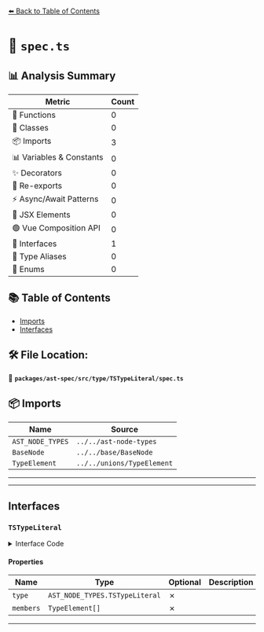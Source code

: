 [⬅️ Back to Table of Contents](../../../../../index.md)

# 📄 `spec.ts`

## 📊 Analysis Summary

| Metric | Count |
|--------|-------|
| 🔧 Functions | 0 |
| 🧱 Classes | 0 |
| 📦 Imports | 3 |
| 📊 Variables & Constants | 0 |
| ✨ Decorators | 0 |
| 🔄 Re-exports | 0 |
| ⚡ Async/Await Patterns | 0 |
| 💠 JSX Elements | 0 |
| 🟢 Vue Composition API | 0 |
| 📐 Interfaces | 1 |
| 📑 Type Aliases | 0 |
| 🎯 Enums | 0 |

## 📚 Table of Contents

- [Imports](#imports)
- [Interfaces](#interfaces)

## 🛠️ File Location:
📂 **`packages/ast-spec/src/type/TSTypeLiteral/spec.ts`**

## 📦 Imports

| Name | Source |
|------|--------|
| `AST_NODE_TYPES` | `../../ast-node-types` |
| `BaseNode` | `../../base/BaseNode` |
| `TypeElement` | `../../unions/TypeElement` |


---


---

## Interfaces

### `TSTypeLiteral`

<details><summary>Interface Code</summary>

```ts
export interface TSTypeLiteral extends BaseNode {
  type: AST_NODE_TYPES.TSTypeLiteral;
  members: TypeElement[];
}
```
</details>

#### Properties

| Name | Type | Optional | Description |
|------|------|----------|-------------|
| `type` | `AST_NODE_TYPES.TSTypeLiteral` | ✗ |  |
| `members` | `TypeElement[]` | ✗ |  |


---